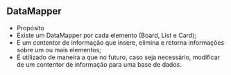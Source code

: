 ## DataMapper
 * Propósito
  * Existe um DataMapper por cada elemento (Board, List e Card);
  * É um contentor de informação que insere, elimina e retorna informações sobre um ou mais elementos;
  * É utilizado de maneira a que no futuro, caso seja necessário, modificar de um contentor de informação para uma base de dados.